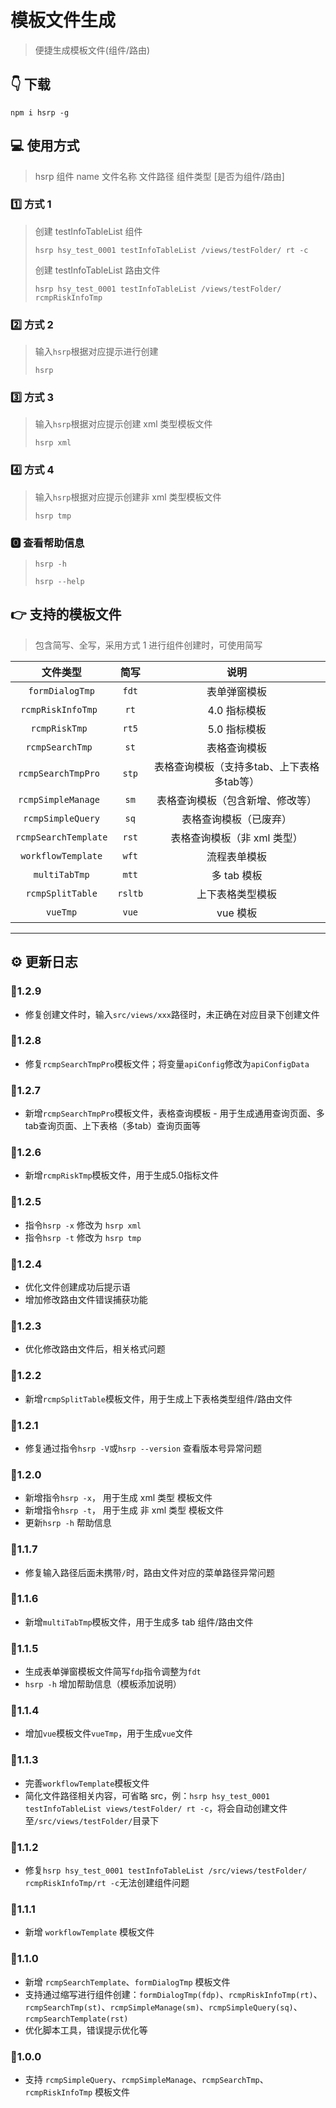 # 模板文件生成

> 便捷生成模板文件(组件/路由)

## 👇 下载

```shell
npm i hsrp -g
```

## 💻 使用方式

> hsrp 组件 name 文件名称 文件路径 组件类型 [是否为组件/路由]

### 1️⃣ 方式 1

> 创建 testInfoTableList 组件
>
> `hsrp hsy_test_0001 testInfoTableList /views/testFolder/ rt -c`
>
> 创建 testInfoTableList 路由文件
>
> `hsrp hsy_test_0001 testInfoTableList /views/testFolder/ rcmpRiskInfoTmp`

### 2️⃣ 方式 2

> 输入`hsrp`根据对应提示进行创建
>
> `hsrp`

### 3️⃣ 方式 3

> 输入`hsrp`根据对应提示创建 xml 类型模板文件
>
> `hsrp xml`

### 4️⃣ 方式 4

> 输入`hsrp`根据对应提示创建非 xml 类型模板文件
>
> `hsrp tmp`

### 🅾 查看帮助信息

> `hsrp -h`
>
> `hsrp --help`

## 👉 支持的模板文件

> 包含简写、全写，采用方式 1 进行组件创建时，可使用简写

|         文件类型         |   简写    |            说明            |
|:--------------------:|:-------:|:------------------------:|
|   `formDialogTmp`    |  `fdt`  |          表单弹窗模板          |
|  `rcmpRiskInfoTmp `  |  `rt`   |         4.0 指标模板         |
|    `rcmpRiskTmp `    |  `rt5`  |         5.0 指标模板         |
|   `rcmpSearchTmp `   |  `st`   |          表格查询模板          |
| `rcmpSearchTmpPro `  |  `stp`  | 表格查询模板（支持多tab、上下表格多tab等） |
| `rcmpSimpleManage `  |  `sm`   |     表格查询模板（包含新增、修改等）     |
|  `rcmpSimpleQuery`   |  `sq`   |       表格查询模板（已废弃）        |
| `rcmpSearchTemplate` |  `rst`  |     表格查询模板（非 xml 类型）     |
|  `workflowTemplate`  |  `wft`  |          流程表单模板          |
|    `multiTabTmp`     |  `mtt`  |         多 tab 模板         |
|   `rcmpSplitTable`   | `rsltb` |         上下表格类型模板         |
|       `vueTmp`       |  `vue`  |          vue 模板          |

---

## ⚙️ 更新日志

### 🔺1.2.9

- 修复创建文件时，输入`src/views/xxx`路径时，未正确在对应目录下创建文件

### 🔺1.2.8

- 修复`rcmpSearchTmpPro`模板文件；将变量`apiConfig`修改为`apiConfigData`

### 🔺1.2.7

- 新增`rcmpSearchTmpPro`模板文件，表格查询模板 - 用于生成通用查询页面、多tab查询页面、上下表格（多tab）查询页面等

### 🔺1.2.6

- 新增`rcmpRiskTmp`模板文件，用于生成5.0指标文件

### 🔺1.2.5

- 指令`hsrp -x` 修改为 `hsrp xml`
- 指令`hsrp -t` 修改为 `hsrp tmp`

### 🔺1.2.4

- 优化文件创建成功后提示语
- 增加修改路由文件错误捕获功能

### 🔺1.2.3

- 优化修改路由文件后，相关格式问题

### 🔺1.2.2

- 新增`rcmpSplitTable`模板文件，用于生成上下表格类型组件/路由文件

### 🔺1.2.1

- 修复通过指令`hsrp -V`或`hsrp --version` 查看版本号异常问题

### 🔺1.2.0

- 新增指令`hsrp -x`， 用于生成 xml 类型 模板文件
- 新增指令`hsrp -t`， 用于生成 非 xml 类型 模板文件
- 更新`hsrp -h` 帮助信息

### 🔺1.1.7

- 修复输入路径后面未携带`/`时，路由文件对应的菜单路径异常问题

### 🔺1.1.6

- 新增`multiTabTmp`模板文件，用于生成多 tab 组件/路由文件

### 🔺1.1.5

- 生成表单弹窗模板文件简写`fdp`指令调整为`fdt`
- `hsrp -h` 增加帮助信息（模板添加说明）

### 🔺1.1.4

- 增加`vue`模板文件`vueTmp`，用于生成`vue`文件

### 🔺1.1.3

- 完善`workflowTemplate`模板文件
- 简化文件路径相关内容，可省略 src，例：`hsrp hsy_test_0001 testInfoTableList views/testFolder/ rt -c`，将会自动创建文件至`/src/views/testFolder/`目录下

### 🔺1.1.2

- 修复`hsrp hsy_test_0001 testInfoTableList /src/views/testFolder/ rcmpRiskInfoTmp/rt -c`无法创建组件问题

### 🔺1.1.1

- 新增 `workflowTemplate` 模板文件

### 🔺1.1.0

- 新增 `rcmpSearchTemplate`、`formDialogTmp` 模板文件
- 支持通过缩写进行组件创建：`formDialogTmp(fdp)`、`rcmpRiskInfoTmp(rt)`、`rcmpSearchTmp(st)`、`rcmpSimpleManage(sm)`、`rcmpSimpleQuery(sq)`、`rcmpSearchTemplate(rst)`
- 优化脚本工具，错误提示优化等

### 🔺1.0.0

- 支持 `rcmpSimpleQuery`、`rcmpSimpleManage`、`rcmpSearchTmp`、`rcmpRiskInfoTmp` 模板文件
